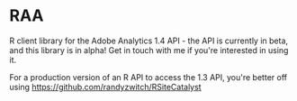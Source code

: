 RAA
===============

R client library for the Adobe Analytics 1.4 API - the API is currently in beta, and this library is in alpha! 
Get in touch with me if you're interested in using it.

For a production version of an R API to access the 1.3 API, you're better off using https://github.com/randyzwitch/RSiteCatalyst

